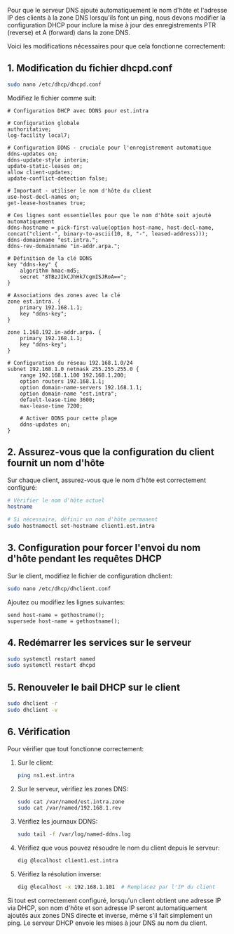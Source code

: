 Pour que le serveur DNS ajoute automatiquement le nom d'hôte et l'adresse IP des clients à la zone DNS lorsqu'ils font un ping, nous devons modifier la configuration DHCP pour inclure la mise à jour des enregistrements PTR (reverse) et A (forward) dans la zone DNS.

Voici les modifications nécessaires pour que cela fonctionne correctement:

## 1. Modification du fichier dhcpd.conf

```bash
sudo nano /etc/dhcp/dhcpd.conf
```

Modifiez le fichier comme suit:

```
# Configuration DHCP avec DDNS pour est.intra

# Configuration globale
authoritative;
log-facility local7;

# Configuration DDNS - cruciale pour l'enregistrement automatique
ddns-updates on;
ddns-update-style interim;
update-static-leases on;
allow client-updates;
update-conflict-detection false;

# Important - utiliser le nom d'hôte du client
use-host-decl-names on;
get-lease-hostnames true;

# Ces lignes sont essentielles pour que le nom d'hôte soit ajouté automatiquement
ddns-hostname = pick-first-value(option host-name, host-decl-name, concat("client-", binary-to-ascii(10, 8, "-", leased-address)));
ddns-domainname "est.intra.";
ddns-rev-domainname "in-addr.arpa.";

# Définition de la clé DDNS
key "ddns-key" {
    algorithm hmac-md5;
    secret "8TBzJIkCJhHk7cgmISJRoA==";
}

# Associations des zones avec la clé
zone est.intra. {
    primary 192.168.1.1;
    key "ddns-key";
}

zone 1.168.192.in-addr.arpa. {
    primary 192.168.1.1;
    key "ddns-key";
}

# Configuration du réseau 192.168.1.0/24
subnet 192.168.1.0 netmask 255.255.255.0 {
    range 192.168.1.100 192.168.1.200;
    option routers 192.168.1.1;
    option domain-name-servers 192.168.1.1;
    option domain-name "est.intra";
    default-lease-time 3600;
    max-lease-time 7200;
    
    # Activer DDNS pour cette plage
    ddns-updates on;
}
```

## 2. Assurez-vous que la configuration du client fournit un nom d'hôte

Sur chaque client, assurez-vous que le nom d'hôte est correctement configuré:

```bash
# Vérifier le nom d'hôte actuel
hostname

# Si nécessaire, définir un nom d'hôte permanent
sudo hostnamectl set-hostname client1.est.intra
```

## 3. Configuration pour forcer l'envoi du nom d'hôte pendant les requêtes DHCP

Sur le client, modifiez le fichier de configuration dhclient:

```bash
sudo nano /etc/dhcp/dhclient.conf
```

Ajoutez ou modifiez les lignes suivantes:

```
send host-name = gethostname();
supersede host-name = gethostname();
```

## 4. Redémarrer les services sur le serveur

```bash
sudo systemctl restart named
sudo systemctl restart dhcpd
```

## 5. Renouveler le bail DHCP sur le client

```bash
sudo dhclient -r
sudo dhclient -v
```

## 6. Vérification

Pour vérifier que tout fonctionne correctement:

1. Sur le client:
   ```bash
   ping ns1.est.intra
   ```

2. Sur le serveur, vérifiez les zones DNS:
   ```bash
   sudo cat /var/named/est.intra.zone
   sudo cat /var/named/192.168.1.rev
   ```

3. Vérifiez les journaux DDNS:
   ```bash
   sudo tail -f /var/log/named-ddns.log
   ```

4. Vérifiez que vous pouvez résoudre le nom du client depuis le serveur:
   ```bash
   dig @localhost client1.est.intra
   ```

5. Vérifiez la résolution inverse:
   ```bash
   dig @localhost -x 192.168.1.101  # Remplacez par l'IP du client
   ```

Si tout est correctement configuré, lorsqu'un client obtient une adresse IP via DHCP, son nom d'hôte et son adresse IP seront automatiquement ajoutés aux zones DNS directe et inverse, même s'il fait simplement un ping. Le serveur DHCP envoie les mises à jour DNS au nom du client.
